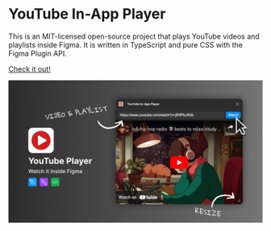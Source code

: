 # YouTube In-App Player
This is an MIT-licensed open-source project that plays YouTube videos and playlists inside Figma. It is written in TypeScript and pure CSS with the Figma Plugin API.

[Check it out!](https://www.figma.com/community/plugin/1423761393357016094/youtube-in-app-player)

![](./cover.png)